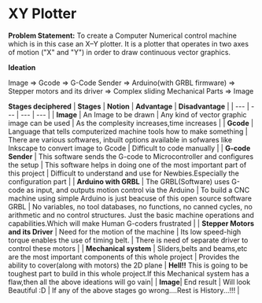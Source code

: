 # **XY Plotter**
**Problem Statement:**
To create a Computer Numerical control machine which is in this case an X–Y plotter.
It is a plotter that operates in two axes of motion ("X" and "Y") in order to draw continuous vector graphics.

**Ideation**

Image &#8658; Gcode &#8658; G-Code Sender &#8658; Arduino(with GRBL firmware) &#8658; Stepper motors and its driver &#8658;
Complex sliding  Mechanical Parts &#8658; Image

**Stages deciphered**
| **Stages** | **Notion** | **Advantage** | **Disadvantage** |
| --- | --- | --- | --- |
| **Image** | An Image to be drawn | Any kind of vector graphic image can be used  | As the complesity increases,time increases |
| **Gcode** | Language that tells computerized machine tools how to make something  | There are various softwares, inbuilt options available in sofwares like Inkscape to convert image to Gcode | Difficult to code manually |
| **G-code Sender** | This software sends the G-code to Microcontroller and configures the setup | This software helps in doing one of the most important part of this project | Difficult to understand and use for Newbies.Especially the configuration part |
| **Arduino with GRBL** | The GRBL(Software) uses G-code as input, and outputs motion control via the Arduino | To build a CNC machine using simple Arduino is just beacuse of this open source software GRBL  | No variables, no tool databases, no functions, no canned cycles, no arithmetic and no control structures. Just the basic machine operations and capabilities.Which will make Human G-coders frustrated |
| **Stepper Motors and its Driver** | Need for the motion of the machine |  Its low speed-high torque enables the use of timing belt.  | There is need of separate driver to control these motors |
| **Mechanical system** | Sliders,belts and beams,etc are the most important components of this whole project | Provides the ability to cover(along with motors) the 2D plane  | **Hell!!** This is going to be toughest part to build in this whole project.If this Mechanical system has a flaw,then all the above ideations will go vain|
| **Image**| End result | Will look Beautiful :D | If any of the above stages go wrong....Rest is History...!!! |
